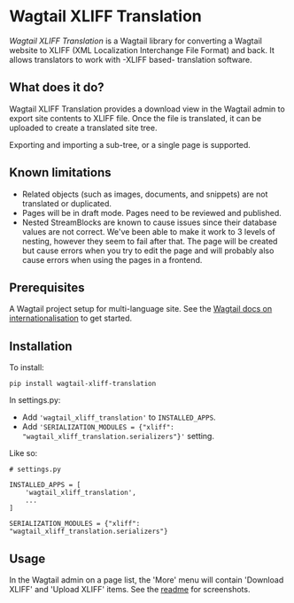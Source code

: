 # Wagtail XLIFF Translation

_Wagtail XLIFF Translation_ is a Wagtail library for converting a Wagtail website to XLIFF (XML Localization Interchange File Format) and back.
It allows translators to work with -XLIFF based- translation software.

## What does it do?

Wagtail XLIFF Translation provides a download view in the Wagtail admin to export site contents to XLIFF file.
Once the file is translated, it can be uploaded to create a translated site tree.

Exporting and importing a sub-tree, or a single page is supported.

## Known limitations

- Related objects (such as images, documents, and snippets) are not translated or duplicated.
- Pages will be in draft mode. Pages need to be reviewed and published.
- Nested StreamBlocks are known to cause issues since their database values are not correct. We've been able to make it work to 3 levels of nesting, however they seem to fail after that. The page will be created but cause errors when you try to edit the page and will probably also cause errors when using the pages in a frontend.

## Prerequisites

A Wagtail project setup for multi-language site. See the [Wagtail docs on internationalisation](https://docs.wagtail.io/en/stable/advanced_topics/i18n.html) to get started.

## Installation

To install:

```shell
pip install wagtail-xliff-translation
```

In settings.py:

- Add `'wagtail_xliff_translation'` to `INSTALLED_APPS`.
- Add `'SERIALIZATION_MODULES = {"xliff": "wagtail_xliff_translation.serializers"}'` setting.

Like so:

```django
# settings.py

INSTALLED_APPS = [
    'wagtail_xliff_translation',
    ...
]

SERIALIZATION_MODULES = {"xliff": "wagtail_xliff_translation.serializers"}
```

## Usage

In the Wagtail admin on a page list, the 'More' menu will contain 'Download XLIFF' and 'Upload XLIFF' items. See the [readme](https://github.com/fourdigits/wagtail-xliff-translation/) for screenshots.